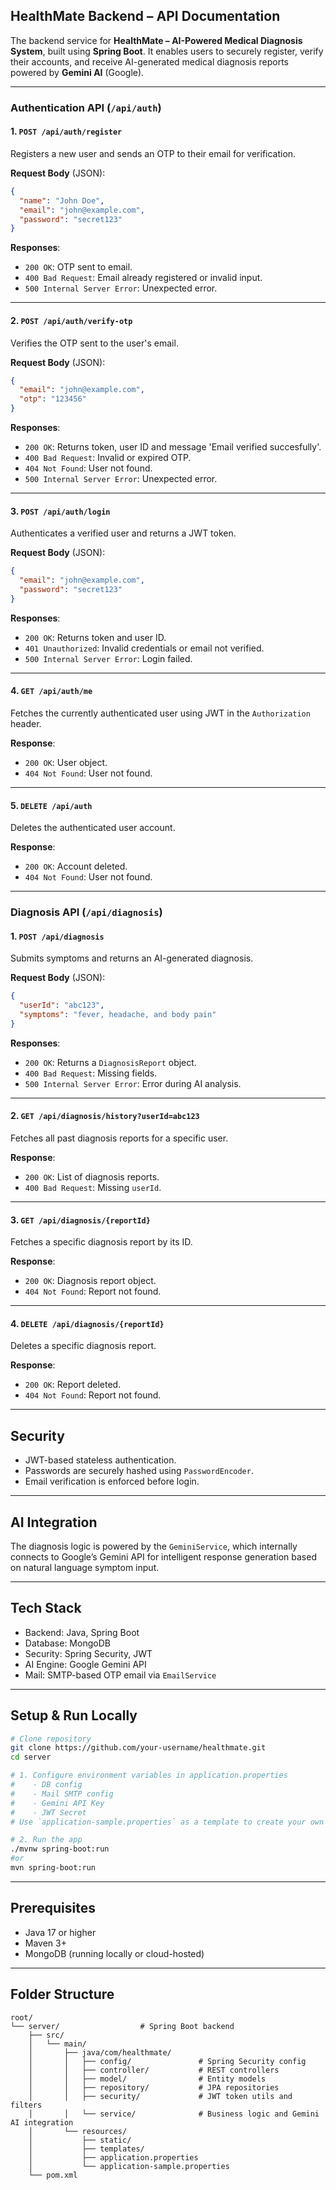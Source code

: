 ## HealthMate Backend – API Documentation

The backend service for **HealthMate – AI-Powered Medical Diagnosis System**, built using **Spring Boot**. It enables users to securely register, verify their accounts, and receive AI-generated medical diagnosis reports powered by **Gemini AI** (Google).

---

### Authentication API (`/api/auth`)

#### 1. `POST /api/auth/register`

Registers a new user and sends an OTP to their email for verification.

**Request Body** (JSON):

```json
{
  "name": "John Doe",
  "email": "john@example.com",
  "password": "secret123"
}
```

**Responses**:

* `200 OK`: OTP sent to email.
* `400 Bad Request`: Email already registered or invalid input.
* `500 Internal Server Error`: Unexpected error.

---

#### 2. `POST /api/auth/verify-otp`

Verifies the OTP sent to the user's email.

**Request Body** (JSON):

```json
{
  "email": "john@example.com",
  "otp": "123456"
}
```

**Responses**:

* `200 OK`: Returns token, user ID and message 'Email  verified succesfully'.
* `400 Bad Request`: Invalid or expired OTP.
* `404 Not Found`: User not found.
* `500 Internal Server Error`: Unexpected error.

---

#### 3. `POST /api/auth/login`

Authenticates a verified user and returns a JWT token.

**Request Body** (JSON):

```json
{
  "email": "john@example.com",
  "password": "secret123"
}
```

**Responses**:

* `200 OK`: Returns token and user ID.
* `401 Unauthorized`: Invalid credentials or email not verified.
* `500 Internal Server Error`: Login failed.

---

#### 4. `GET /api/auth/me`

Fetches the currently authenticated user using JWT in the `Authorization` header.

**Response**:

* `200 OK`: User object.
* `404 Not Found`: User not found.

---

#### 5. `DELETE /api/auth`

Deletes the authenticated user account.

**Response**:

* `200 OK`: Account deleted.
* `404 Not Found`: User not found.

---

### Diagnosis API (`/api/diagnosis`)

#### 1. `POST /api/diagnosis`

Submits symptoms and returns an AI-generated diagnosis.

**Request Body** (JSON):

```json
{
  "userId": "abc123",
  "symptoms": "fever, headache, and body pain"
}
```

**Responses**:

* `200 OK`: Returns a `DiagnosisReport` object.
* `400 Bad Request`: Missing fields.
* `500 Internal Server Error`: Error during AI analysis.

---

#### 2. `GET /api/diagnosis/history?userId=abc123`

Fetches all past diagnosis reports for a specific user.

**Response**:

* `200 OK`: List of diagnosis reports.
* `400 Bad Request`: Missing `userId`.

---

#### 3. `GET /api/diagnosis/{reportId}`

Fetches a specific diagnosis report by its ID.

**Response**:

* `200 OK`: Diagnosis report object.
* `404 Not Found`: Report not found.

---

#### 4. `DELETE /api/diagnosis/{reportId}`

Deletes a specific diagnosis report.

**Response**:

* `200 OK`: Report deleted.
* `404 Not Found`: Report not found.

---

## Security

* JWT-based stateless authentication.
* Passwords are securely hashed using `PasswordEncoder`.
* Email verification is enforced before login.

---

## AI Integration

The diagnosis logic is powered by the `GeminiService`, which internally connects to Google’s Gemini API for intelligent response generation based on natural language symptom input.

---

## Tech Stack

* Backend: Java, Spring Boot
* Database: MongoDB
* Security: Spring Security, JWT
* AI Engine: Google Gemini API
* Mail: SMTP-based OTP email via `EmailService`

---

## Setup & Run Locally

```bash
# Clone repository
git clone https://github.com/your-username/healthmate.git
cd server

# 1. Configure environment variables in application.properties
#    - DB config
#    - Mail SMTP config
#    - Gemini API Key
#    - JWT Secret
# Use `application-sample.properties` as a template to create your own `application.properties`.

# 2. Run the app
./mvnw spring-boot:run
#or
mvn spring-boot:run
```

---

## Prerequisites

* Java 17 or higher
* Maven 3+
* MongoDB (running locally or cloud-hosted)

---

## Folder Structure

```
root/
└── server/                  # Spring Boot backend
    ├── src/
    │   └── main/
    │       ├── java/com/healthmate/
    │       │   ├── config/               # Spring Security config
    │       │   ├── controller/           # REST controllers
    │       │   ├── model/                # Entity models
    │       │   ├── repository/           # JPA repositories
    │       │   ├── security/             # JWT token utils and filters
    │       │   └── service/              # Business logic and Gemini AI integration
    │       └── resources/
    │           ├── static/
    │           ├── templates/
    │           ├── application.properties
    │           └── application-sample.properties
    └── pom.xml
```
